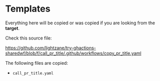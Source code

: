 # Templates

Everything here will be copied or was copied if you are looking from the **target**.

Check this source file:

https://github.com/lightzane/try-ghactions-sharedwf/blob/f/call_pr_title/.github/workflows/copy_pr_title.yaml

The following files are copied:

- `call_pr_title.yaml`
